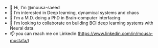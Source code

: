 - 👋 Hi, I’m @mousa-saeed
- 👀 I’m interested in Deep learning, dynamical systems and chaos
- 🌱 I’m a M.D. doing a PhD in Brain-computer interfacing
- 💞️ I’m looking to collaborate on building BCI deep learning systems with Neural data.
- 📫 you can reach me on Linkedin (https://www.linkedin.com/in/mousa-mustafa/)

<!---
mousa-saeed/mousa-saeed is a ✨ special ✨ repository because its `README.md` (this file) appears on your GitHub profile.
You can click the Preview link to take a look at your changes.
--->
